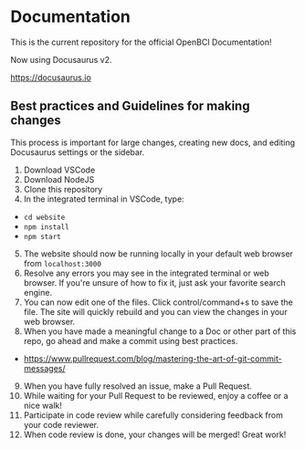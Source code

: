 # Documentation

This is the current repository for the official OpenBCI Documentation!

Now using Docusaurus v2.

https://docusaurus.io

## Best practices and Guidelines for making changes
This process is important for large changes, creating new docs, and editing Docusaurus settings or the sidebar.

1. Download VSCode
2. Download NodeJS
3. Clone this repository
4. In the integrated terminal in VSCode, type:
  - `cd website`
  - `npm install`
  - `npm start`
5. The website should now be running locally in your default web browser from `localhost:3000`
6. Resolve any errors you may see in the integrated terminal or web browser. If you're unsure of how to fix it, just ask your favorite search engine.
7. You can now edit one of the files. Click control/command+s to save the file. The site will quickly rebuild and you can view the changes in your web browser.
8. When you have made a meaningful change to a Doc or other part of this repo, go ahead and make a commit using best practices.
  - https://www.pullrequest.com/blog/mastering-the-art-of-git-commit-messages/
9. When you have fully resolved an issue, make a Pull Request.
10. While waiting for your Pull Request to be reviewed, enjoy a coffee or a nice walk!
11. Participate in code review while carefully considering feedback from your code reviewer.
12. When code review is done, your changes will be merged! Great work!
